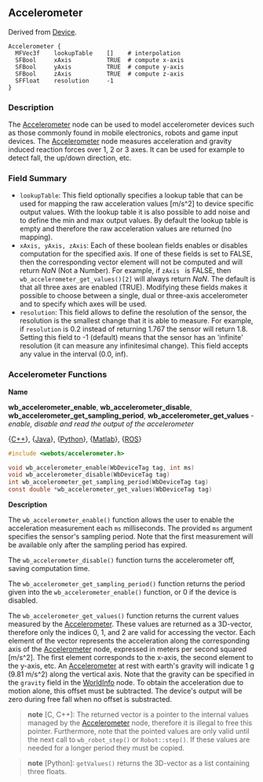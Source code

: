 ## Accelerometer

Derived from [Device](device.md).

```
Accelerometer {
  MFVec3f    lookupTable    []    # interpolation
  SFBool     xAxis          TRUE  # compute x-axis
  SFBool     yAxis          TRUE  # compute y-axis
  SFBool     zAxis          TRUE  # compute z-axis
  SFFloat    resolution     -1
}
```

### Description

The [Accelerometer](#accelerometer) node can be used to model accelerometer
devices such as those commonly found in mobile electronics, robots and game
input devices. The [Accelerometer](#accelerometer) node measures acceleration
and gravity induced reaction forces over 1, 2 or 3 axes. It can be used for
example to detect fall, the up/down direction, etc.

### Field Summary

- `lookupTable`: This field optionally specifies a lookup table that can be used
for mapping the raw acceleration values [m/s^2] to device specific output
values. With the lookup table it is also possible to add noise and to define the
min and max output values. By default the lookup table is empty and therefore
the raw acceleration values are returned (no mapping).
- `xAxis, yAxis, zAxis`: Each of these boolean fields enables or disables
computation for the specified axis. If one of these fields is set to FALSE, then
the corresponding vector element will not be computed and will return *NaN* (Not
a Number). For example, if  `zAxis ` is FALSE, then
`wb_accelerometer_get_values()[2]` will always return *NaN*. The default is that
all three axes are enabled (TRUE). Modifying these fields makes it possible to
choose between a single, dual or three-axis accelerometer and to specify which
axes will be used.
- `resolution`: This field allows to define the resolution of the sensor, the
resolution is the smallest change that it is able to measure. For example, if
`resolution` is 0.2 instead of returning 1.767 the sensor will return 1.8.
Setting this field to -1 (default) means that the sensor has an 'infinite'
resolution (it can measure any infinitesimal change). This field accepts any
value in the interval (0.0, inf).

### Accelerometer Functions

**Name**

**wb\_accelerometer\_enable**, **wb\_accelerometer\_disable**, **wb\_accelerometer\_get\_sampling\_period**, **wb\_accelerometer\_get\_values** - *enable, disable and read the output of the accelerometer*

{[C++](cpp-api.md#cpp_accelerometer)}, {[Java](java-api.md#java_accelerometer)}, {[Python](python-api.md#python_accelerometer)}, {[Matlab](matlab-api.md#matlab_accelerometer)}, {[ROS](ros-api.md)}

``` c
#include <webots/accelerometer.h>

void wb_accelerometer_enable(WbDeviceTag tag, int ms)
void wb_accelerometer_disable(WbDeviceTag tag)
int wb_accelerometer_get_sampling_period(WbDeviceTag tag)
const double *wb_accelerometer_get_values(WbDeviceTag tag)
```

**Description**

The `wb_accelerometer_enable()` function allows the user to enable the
acceleration measurement each `ms` milliseconds.
The provided `ms` argument specifies the sensor's sampling period.
Note that the first measurement will be available only after the sampling period has expired.

The `wb_accelerometer_disable()` function turns the accelerometer off, saving
computation time.

The `wb_accelerometer_get_sampling_period()` function returns the period given
into the `wb_accelerometer_enable()` function, or 0 if the device is disabled.

The `wb_accelerometer_get_values()` function returns the current values measured
by the [Accelerometer](#accelerometer). These values are returned as a
3D-vector, therefore only the indices 0, 1, and 2 are valid for accessing the
vector. Each element of the vector represents the acceleration along the
corresponding axis of the [Accelerometer](#accelerometer) node, expressed in
meters per second squared [m/s^2]. The first element corresponds to the x-axis,
the second element to the y-axis, etc. An [Accelerometer](#accelerometer) at
rest with earth's gravity will indicate 1 g (9.81 m/s^2) along the vertical
axis. Note that the gravity can be specified in the `gravity` field in the
[WorldInfo](worldinfo.md) node. To obtain the acceleration due to motion alone,
this offset must be subtracted. The device's output will be zero during free
fall when no offset is substracted.

> **note** [C, C++]:
The returned vector is a pointer to the internal values managed by the
[Accelerometer](#accelerometer) node, therefore it is illegal to free this
pointer. Furthermore, note that the pointed values are only valid until the next
call to `wb_robot_step()` or `Robot::step()`. If these values are needed for a
longer period they must be copied.

<!-- -->

> **note** [Python]:
`getValues()` returns the 3D-vector as a list containing three floats.
